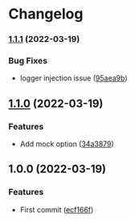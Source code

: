# Changelog

### [1.1.1](https://github.com/bjerkio/nestjs-posthog/compare/v1.1.0...v1.1.1) (2022-03-19)


### Bug Fixes

* logger injection issue ([95aea9b](https://github.com/bjerkio/nestjs-posthog/commit/95aea9b17f78b3796fc70252b83089bc49e0e968))

## [1.1.0](https://github.com/bjerkio/nestjs-posthog/compare/v1.0.0...v1.1.0) (2022-03-19)


### Features

* Add mock option ([34a3879](https://github.com/bjerkio/nestjs-posthog/commit/34a3879ea81d8b8a1437477c7aa21b99cbef277e))

## 1.0.0 (2022-03-19)


### Features

* First commit ([ecf166f](https://github.com/bjerkio/nestjs-posthog/commit/ecf166fba593c802fbbf0251c3cf8d843eb31296))
